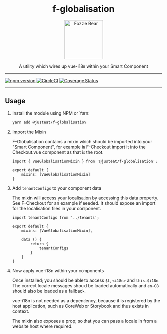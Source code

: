 
<div align="center">
  <h1>f-globalisation</h1>

  <img width="125" alt="Fozzie Bear" src="../../bear.png" />

  <p>A utility which wires up vue-i18n within your Smart Component</p>
</div>

---

[![npm version](https://badge.fury.io/js/%40justeat%2Ff-globalisation.svg)](https://badge.fury.io/js/%40justeat%2Ff-globalisation)
[![CircleCI](https://circleci.com/gh/justeat/fozzie-components.svg?style=svg)](https://circleci.com/gh/justeat/workflows/fozzie-components)
[![Coverage Status](https://coveralls.io/repos/github/justeat/f-globalisation/badge.svg)](https://coveralls.io/github/justeat/f-globalisation)

---

## Usage

1.  Install the module using NPM or Yarn:

    ```bash
    yarn add @justeat/f-globalisation
    ```

2.  Import the Mixin

    F-Globalisation contains a mixin which should be imported into your "Smart Component", for example in F-Checkout import it into the Checkout.vue component as that is the root.

    ```
    import { VueGlobalisationMixin } from '@justeat/f-globalisation';

    export default {
        mixins: [VueGlobalisationMixin]
    }
    ```

3.  Add `tenantConfigs` to your component data

    The mixin will access your localisation by accessing this data property. See F-Checkout for an example if needed. It should expose an import for the localisation files in your component.

    ```
    import tenantConfigs from '../tenants';

    export default {
        mixins: [VueGlobalisationMixin],

        data () {
            return {
                tenantConfigs
            }
        }
    }
    ```

4. Now apply vue-i18n within your components

    Once installed; you should be able to access `$t`, `<i18n>` and `this.$i18n`. The correct locale messages should be loaded automatically and `en-GB` should also be loaded as a fallback.

    vue-i18n is not needed as a dependency, because it is registered by the host application, such as CoreWeb or Storybook and thus exists in context.

    The mixin also exposes a prop; so that you can pass a locale in from a website host where required.
